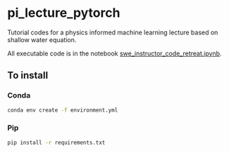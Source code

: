 # pi_lecture_pytorch
Tutorial codes for a physics informed machine learning lecture based on shallow water equation.

All executable code is in the notebook [swe_instructor_code_retreat.ipynb](swe_instructor_code_retreat.ipynb).

## To install
### Conda
```bash
conda env create -f environment.yml
```

### Pip
```bash
pip install -r requirements.txt
```
